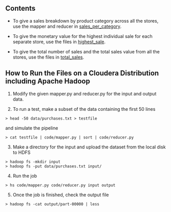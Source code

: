## Contents

- To give a sales breakdown by product category across all the stores, use the mapper and reducer in [sales_per_category](https://github.com/nancyirisarri/udacity_hadoop/tree/master/project/sales_per_category).

- To give the monetary value for the highest individual sale for each separate store, use the files in [highest_sale](https://github.com/nancyirisarri/udacity_hadoop/tree/master/project/highest_sale).

- To give the total number of sales and the total sales value from all the stores, use the files in [total_sales](https://github.com/nancyirisarri/udacity_hadoop/tree/master/project/total_sales).

## How to Run the Files on a Cloudera Distribution including Apache Hadoop 

1.	Modify the given mapper.py and reducer.py for the input and output data.

2.	To run a test, make a subset of the data containing the first 50 lines

```shell
> head -50 data/purchases.txt > testfile
```

and simulate the pipeline

```shell
> cat testfile | code/mapper.py | sort | code/reducer.py
```

3.	Make a directory for the input and upload the dataset from the local disk to HDFS

```shell
> hadoop fs -mkdir input
> hadoop fs -put data/purchases.txt input/
```

4.	Run the job

```shell
> hs code/mapper.py code/reducer.py input output
```

5. Once the job is finished, check the output file

```shell
> hadoop fs -cat output/part-00000 | less
```
